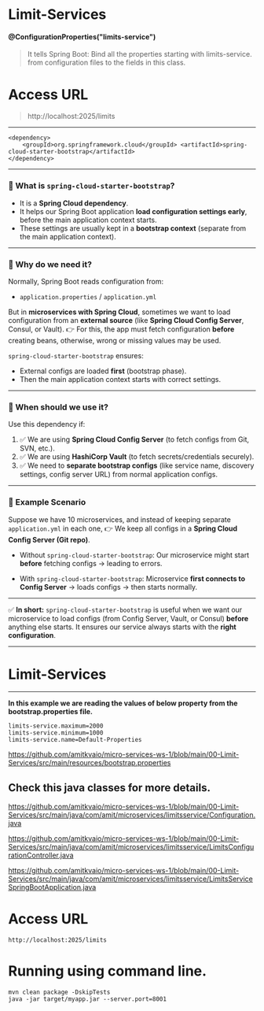 # Limit-Services
#### @ConfigurationProperties("limits-service")
> It tells Spring Boot: Bind all the properties starting with limits-service. 
		from configuration files to the fields in this class.
		
#  Access URL
>http://localhost:2025/limits
---

```
<dependency> 
	<groupId>org.springframework.cloud</groupId> <artifactId>spring-cloud-starter-bootstrap</artifactId>
</dependency>
```
---

### 📌 What is `spring-cloud-starter-bootstrap`?

* It is a **Spring Cloud dependency**.
* It helps our Spring Boot application **load configuration settings early**, before the main application context starts.
* These settings are usually kept in a **bootstrap context** (separate from the main application context).

---

### 📌 Why do we need it?

Normally, Spring Boot reads configuration from:

* `application.properties` / `application.yml`

But in **microservices with Spring Cloud**, sometimes we want to load configuration from an **external source** (like **Spring Cloud Config Server**, Consul, or Vault).
👉 For this, the app must fetch configuration **before** creating beans, otherwise, wrong or missing values may be used.

`spring-cloud-starter-bootstrap` ensures:

* External configs are loaded **first** (bootstrap phase).
* Then the main application context starts with correct settings.

---

### 📌 When should we use it?

Use this dependency if:

1. ✅ We are using **Spring Cloud Config Server** (to fetch configs from Git, SVN, etc.).
2. ✅ We are using **HashiCorp Vault** (to fetch secrets/credentials securely).
3. ✅ We need to **separate bootstrap configs** (like service name, discovery settings, config server URL) from normal application configs.

---

### 📌 Example Scenario

Suppose we have 10 microservices, and instead of keeping separate `application.yml` in each one,
👉 We keep all configs in a **Spring Cloud Config Server (Git repo)**.

* Without `spring-cloud-starter-bootstrap`:
  Our microservice might start **before** fetching configs → leading to errors.

* With `spring-cloud-starter-bootstrap`:
  Microservice **first connects to Config Server** → loads configs → then starts normally.

---

✅ **In short:**
`spring-cloud-starter-bootstrap` is useful when we want our microservice to load configs (from Config Server, Vault, or Consul) **before** anything else starts.
It ensures our service always starts with the **right configuration**.

---

# **Limit-Services**
---

**In this example we are reading the values of below property from the bootstrap.properties file.**

```
limits-service.maximum=2000
limits-service.minimum=1000
limits-service.name=Default-Properties
```
https://github.com/amitkvaio/micro-services-ws-1/blob/main/00-Limit-Services/src/main/resources/bootstrap.properties  


## **Check this java classes for more details.**

https://github.com/amitkvaio/micro-services-ws-1/blob/main/00-Limit-Services/src/main/java/com/amit/microservices/limitsservice/Configuration.java  

https://github.com/amitkvaio/micro-services-ws-1/blob/main/00-Limit-Services/src/main/java/com/amit/microservices/limitsservice/LimitsConfigurationController.java  

https://github.com/amitkvaio/micro-services-ws-1/blob/main/00-Limit-Services/src/main/java/com/amit/microservices/limitsservice/LimitsServiceSpringBootApplication.java  


# **Access URL**
```
http://localhost:2025/limits
```
# **Running using command line.**
```
mvn clean package -DskipTests
java -jar target/myapp.jar --server.port=8001
```